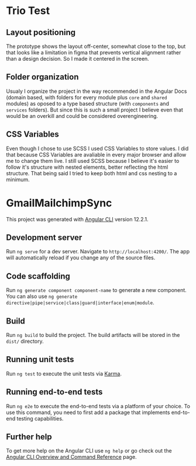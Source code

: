 # Trio Test

## Layout positioning

The prototype shows the layout off-center, somewhat close to the top, but that looks like a limitation in figma that prevents vertical alignment rather than a design decision. So I made it centered in the screen.

## Folder organization

Usualy I organize the project in the way recommended in the Angular Docs (domain based, with folders for every module plus `core` and `shared` modules) as oposed to a type based structure (with `components` and `services` folders). But since this is such a small project I believe even that would be an overkill and could be considered overengineering.

## CSS Variables

Even though I chose to use SCSS I used CSS Variables to store values. I did that because CSS Variables are avaliable in every major browser and allow me to change them live. I still used SCSS because I believe it's easier to follow it's structure with nested elements, better reflecting the html structure. That being said I tried to keep both html and css nesting to a minimum.

# GmailMailchimpSync

This project was generated with [Angular CLI](https://github.com/angular/angular-cli) version 12.2.1.

## Development server

Run `ng serve` for a dev server. Navigate to `http://localhost:4200/`. The app will automatically reload if you change any of the source files.

## Code scaffolding

Run `ng generate component component-name` to generate a new component. You can also use `ng generate directive|pipe|service|class|guard|interface|enum|module`.

## Build

Run `ng build` to build the project. The build artifacts will be stored in the `dist/` directory.

## Running unit tests

Run `ng test` to execute the unit tests via [Karma](https://karma-runner.github.io).

## Running end-to-end tests

Run `ng e2e` to execute the end-to-end tests via a platform of your choice. To use this command, you need to first add a package that implements end-to-end testing capabilities.

## Further help

To get more help on the Angular CLI use `ng help` or go check out the [Angular CLI Overview and Command Reference](https://angular.io/cli) page.
